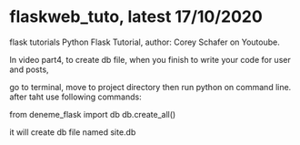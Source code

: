 # flaskweb_tuto, latest 17/10/2020
flask tutorials
Python Flask Tutorial, author: Corey Schafer
on Youtoube.



In video part4, to create db file, when you finish to write your code for user and posts,

go to terminal, move to project directory then run python on command line.
after taht use following commands:

from deneme_flask import db
db.create_all()

it will create db file named site.db